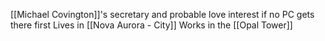 [[Michael Covington]]'s secretary and probable love interest if no PC gets there first
Lives in [[Nova Aurora - City]]
Works in the [[Opal Tower]]
